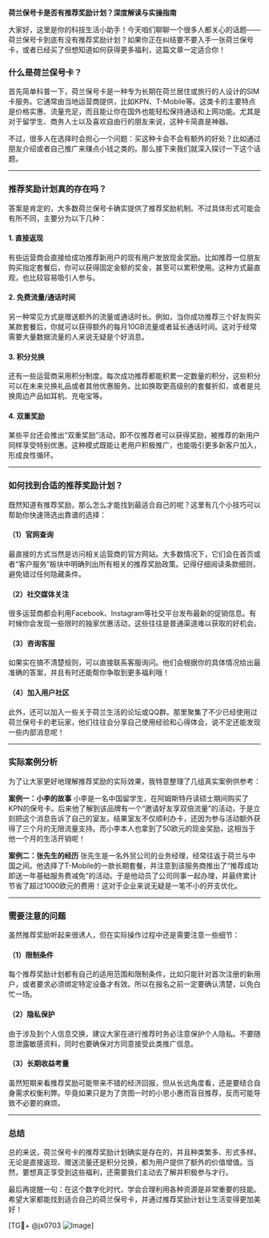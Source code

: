 **荷兰保号卡是否有推荐奖励计划？深度解读与实操指南**

大家好，这里是你的科技生活小助手！今天咱们聊聊一个很多人都关心的话题——荷兰保号卡到底有没有推荐奖励计划？如果你正在纠结要不要入手一张荷兰保号卡，或者已经买了但想知道如何获得更多福利，这篇文章一定适合你！

### 什么是荷兰保号卡？

首先简单科普一下，荷兰保号卡是一种专为长期在荷兰居住或旅行的人设计的SIM卡服务。它通常由当地运营商提供，比如KPN、T-Mobile等。这类卡的主要特点是价格实惠、流量充足，而且能让你在国外也能轻松保持通话和上网功能。尤其是对于留学生、商务人士以及喜欢自由行的朋友来说，这种卡简直是神器。

不过，很多人在选择时会担心一个问题：买这种卡会不会有额外的好处？比如通过朋友介绍或者自己推广来赚点小钱之类的。那么接下来我们就深入探讨一下这个话题。

---

### 推荐奖励计划真的存在吗？

答案是肯定的，大多数荷兰保号卡确实提供了推荐奖励机制。不过具体形式可能会有所不同，主要分为以下几种：

#### 1. **直接返现**
有些运营商会直接给成功推荐新用户的现有用户发放现金奖励。比如推荐一位朋友购买指定套餐后，你可以获得固定金额的奖金，甚至可以累积使用。这种方式最直观，也比较容易吸引人参与。

#### 2. **免费流量/通话时间**
另一种常见方式是赠送额外的流量或通话时长。例如，当你成功推荐三个好友购买某款套餐后，你就可以获得额外的每月10GB流量或者延长通话时间。这对于经常需要大量数据流量的人来说无疑是个好消息。

#### 3. **积分兑换**
还有一些运营商采用积分制度。每次成功推荐都能积累一定数量的积分，这些积分可以在未来兑换礼品或者其他优惠服务。比如换取更高级别的套餐折扣，或者是兑换周边产品如耳机、充电宝等。

#### 4. **双重奖励**
某些平台还会推出“双重奖励”活动，即不仅推荐者可以获得奖励，被推荐的新用户同样享受特别优惠。这种模式既能让老用户积极推广，也能吸引更多新客户加入，形成良性循环。

---

### 如何找到合适的推荐奖励计划？

既然知道有推荐奖励，那么怎么才能找到最适合自己的呢？这里有几个小技巧可以帮助你快速筛选出靠谱的选择：

#### （1）官网查询
最直接的方式当然是访问相关运营商的官方网站。大多数情况下，它们会在首页或者“客户服务”板块中明确列出所有相关的推荐奖励政策。记得仔细阅读条款细则，避免错过任何隐藏条件。

#### （2）社交媒体关注
很多运营商都会利用Facebook、Instagram等社交平台发布最新的促销信息。有时候你会发现一些限时的独家优惠活动，这些往往是普通渠道难以获取的好机会。

#### （3）咨询客服
如果实在搞不清楚规则，可以直接联系客服询问。他们会根据你的具体情况给出最准确的答案，并且有时还能帮你争取到更多福利哦！

#### （4）加入用户社区
此外，还可以加入一些关于荷兰生活的论坛或QQ群。那里聚集了不少已经使用过荷兰保号卡的老玩家，他们往往会分享自己使用经验和心得体会，说不定还能发现一些内部消息呢！

---

### 实际案例分析

为了让大家更好地理解推荐奖励的实际效果，我特意整理了几组真实案例供参考：

**案例一：小李的故事**
小李是一名中国留学生，在阿姆斯特丹读硕士期间购买了KPN的保号卡。后来他了解到该品牌有一个“邀请好友享双倍流量”的活动，于是立刻把这个消息告诉了自己的室友。结果室友不仅顺利办卡，还因为参与活动额外获得了三个月的无限流量支持。而小李本人也拿到了50欧元的现金奖励，这相当于他一个月的生活开销呢！

**案例二：张先生的经历**
张先生是一名外贸公司的业务经理，经常往返于荷兰与中国之间。他选择了T-Mobile的一款长期套餐，并注意到该服务商推出了“推荐成功即送一年基础服务费减免”的活动。于是他动员了公司同事一起办理，并最终累计节省了超过1000欧元的费用！这对于企业来说无疑是一笔不小的开支优化。

---

### 需要注意的问题

虽然推荐奖励听起来很诱人，但在实际操作过程中还是需要注意一些细节：

#### （1）限制条件
每个推荐奖励计划都有自己的适用范围和限制条件，比如只能针对首次注册的新用户，或者要求必须绑定特定设备才有效。所以在报名之前一定要确认清楚，以免白忙一场。

#### （2）隐私保护
由于涉及到个人信息交换，建议大家在进行推荐时务必注意保护个人隐私。不要随意泄露敏感资料，同时也要确保对方同意接受此类推广信息。

#### （3）长期收益考量
虽然短期来看推荐奖励可能带来不错的经济回报，但从长远角度看，还是要结合自身需求权衡利弊。毕竟如果只是为了贪图一时的小恩小惠而盲目推荐，反而可能导致不必要的麻烦。

---

### 总结

总的来说，荷兰保号卡的推荐奖励计划确实是存在的，并且种类繁多、形式多样。无论是直接返现、赠送流量还是积分兑换，都为用户提供了额外的价值增值。当然，要想真正享受到这些福利，还需要我们主动去了解并积极参与才行。

最后再提醒一句：在这个数字化时代，学会合理利用各种资源是非常重要的技能。希望大家都能找到适合自己的荷兰保号卡，并通过推荐奖励计划让生活变得更加美好！

[TG💪+ @jx0703 ![Image](https://github.com/user-attachments/assets/dbca1d08-cadb-493c-b0ec-ad6f7a83f270)]